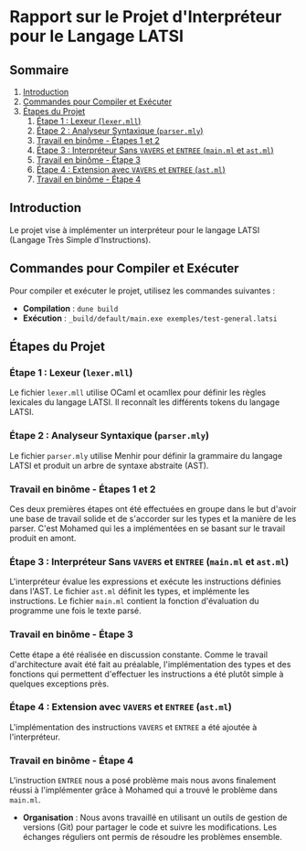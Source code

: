 # Rapport sur le Projet d'Interpréteur pour le Langage LATSI <!-- omit in toc -->

## Sommaire <!-- omit in toc -->

1. [Introduction](#introduction)
2. [Commandes pour Compiler et Exécuter](#commandes-pour-compiler-et-exécuter)
3. [Étapes du Projet](#étapes-du-projet)
   1. [Étape 1 : Lexeur (`lexer.mll`)](#étape-1--lexeur-lexermll)
   2. [Étape 2 : Analyseur Syntaxique (`parser.mly`)](#étape-2--analyseur-syntaxique-parsermly)
   3. [Travail en binôme - Étapes 1 et 2](#travail-en-binôme---étapes-1-et-2)
   4. [Étape 3 : Interpréteur Sans `VAVERS` et `ENTREE` (`main.ml` et `ast.ml`)](#étape-3--interpréteur-sans-vavers-et-entree-mainml-et-astml)
   5. [Travail en binôme - Étape 3](#travail-en-binôme---étape-3)
   6. [Étape 4 : Extension avec `VAVERS` et `ENTREE` (`ast.ml`)](#étape-4--extension-avec-vavers-et-entree-astml)
   7. [Travail en binôme - Étape 4](#travail-en-binôme---étape-4)


## Introduction

Le projet vise à implémenter un interpréteur pour le langage LATSI (Langage Très Simple d'Instructions).

## Commandes pour Compiler et Exécuter

Pour compiler et exécuter le projet, utilisez les commandes suivantes :

- **Compilation** : `dune build`
- **Exécution** : `_build/default/main.exe exemples/test-general.latsi`

## Étapes du Projet

### Étape 1 : Lexeur (`lexer.mll`)

Le fichier `lexer.mll` utilise OCaml et ocamllex pour définir les règles lexicales du langage LATSI. Il reconnaît les différents tokens du langage LATSI.

### Étape 2 : Analyseur Syntaxique (`parser.mly`)

Le fichier `parser.mly` utilise Menhir pour définir la grammaire du langage LATSI et produit un arbre de syntaxe abstraite (AST).

### Travail en binôme - Étapes 1 et 2

Ces deux premières étapes ont été effectuées en groupe dans le but d'avoir une base de travail solide et de s'accorder sur les types et la manière de les parser. C'est Mohamed qui les a implémentées en se basant sur le travail produit en amont.

### Étape 3 : Interpréteur Sans `VAVERS` et `ENTREE` (`main.ml` et `ast.ml`)

L'interpréteur évalue les expressions et exécute les instructions définies dans l'AST. Le fichier `ast.ml` définit les types, et implémente les instructions. Le fichier `main.ml` contient la fonction d'évaluation du programme une fois le texte parsé.

### Travail en binôme - Étape 3

Cette étape a été réalisée en discussion constante. Comme le travail d'architecture avait été fait au préalable, l'implémentation des types et des fonctions qui permettent d'effectuer les instructions a été plutôt simple à quelques exceptions près.

### Étape 4 : Extension avec `VAVERS` et `ENTREE` (`ast.ml`)

L'implémentation des instructions `VAVERS` et `ENTREE` a été ajoutée à l'interpréteur.

### Travail en binôme - Étape 4

L'instruction `ENTREE` nous a posé problème mais nous avons finalement réussi à l'implémenter grâce à Mohamed qui a trouvé le problème dans `main.ml`.

- **Organisation** : Nous avons travaillé en utilisant un outils de gestion de versions (Git) pour partager le code et suivre les modifications. Les échanges réguliers ont permis de résoudre les problèmes ensemble.

